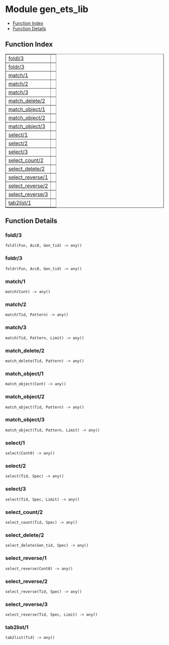 

# Module gen_ets_lib #
* [Function Index](#index)
* [Function Details](#functions)


<a name="index"></a>

## Function Index ##


<table width="100%" border="1" cellspacing="0" cellpadding="2" summary="function index"><tr><td valign="top"><a href="#foldl-3">foldl/3</a></td><td></td></tr><tr><td valign="top"><a href="#foldr-3">foldr/3</a></td><td></td></tr><tr><td valign="top"><a href="#match-1">match/1</a></td><td></td></tr><tr><td valign="top"><a href="#match-2">match/2</a></td><td></td></tr><tr><td valign="top"><a href="#match-3">match/3</a></td><td></td></tr><tr><td valign="top"><a href="#match_delete-2">match_delete/2</a></td><td></td></tr><tr><td valign="top"><a href="#match_object-1">match_object/1</a></td><td></td></tr><tr><td valign="top"><a href="#match_object-2">match_object/2</a></td><td></td></tr><tr><td valign="top"><a href="#match_object-3">match_object/3</a></td><td></td></tr><tr><td valign="top"><a href="#select-1">select/1</a></td><td></td></tr><tr><td valign="top"><a href="#select-2">select/2</a></td><td></td></tr><tr><td valign="top"><a href="#select-3">select/3</a></td><td></td></tr><tr><td valign="top"><a href="#select_count-2">select_count/2</a></td><td></td></tr><tr><td valign="top"><a href="#select_delete-2">select_delete/2</a></td><td></td></tr><tr><td valign="top"><a href="#select_reverse-1">select_reverse/1</a></td><td></td></tr><tr><td valign="top"><a href="#select_reverse-2">select_reverse/2</a></td><td></td></tr><tr><td valign="top"><a href="#select_reverse-3">select_reverse/3</a></td><td></td></tr><tr><td valign="top"><a href="#tab2list-1">tab2list/1</a></td><td></td></tr></table>


<a name="functions"></a>

## Function Details ##

<a name="foldl-3"></a>

### foldl/3 ###

`foldl(Fun, Acc0, Gen_tid) -> any()`


<a name="foldr-3"></a>

### foldr/3 ###

`foldr(Fun, Acc0, Gen_tid) -> any()`


<a name="match-1"></a>

### match/1 ###

`match(Cont) -> any()`


<a name="match-2"></a>

### match/2 ###

`match(Tid, Pattern) -> any()`


<a name="match-3"></a>

### match/3 ###

`match(Tid, Pattern, Limit) -> any()`


<a name="match_delete-2"></a>

### match_delete/2 ###

`match_delete(Tid, Pattern) -> any()`


<a name="match_object-1"></a>

### match_object/1 ###

`match_object(Cont) -> any()`


<a name="match_object-2"></a>

### match_object/2 ###

`match_object(Tid, Pattern) -> any()`


<a name="match_object-3"></a>

### match_object/3 ###

`match_object(Tid, Pattern, Limit) -> any()`


<a name="select-1"></a>

### select/1 ###

`select(Cont0) -> any()`


<a name="select-2"></a>

### select/2 ###

`select(Tid, Spec) -> any()`


<a name="select-3"></a>

### select/3 ###

`select(Tid, Spec, Limit) -> any()`


<a name="select_count-2"></a>

### select_count/2 ###

`select_count(Tid, Spec) -> any()`


<a name="select_delete-2"></a>

### select_delete/2 ###

`select_delete(Gen_tid, Spec) -> any()`


<a name="select_reverse-1"></a>

### select_reverse/1 ###

`select_reverse(Cont0) -> any()`


<a name="select_reverse-2"></a>

### select_reverse/2 ###

`select_reverse(Tid, Spec) -> any()`


<a name="select_reverse-3"></a>

### select_reverse/3 ###

`select_reverse(Tid, Spec, Limit) -> any()`


<a name="tab2list-1"></a>

### tab2list/1 ###

`tab2list(Tid) -> any()`


